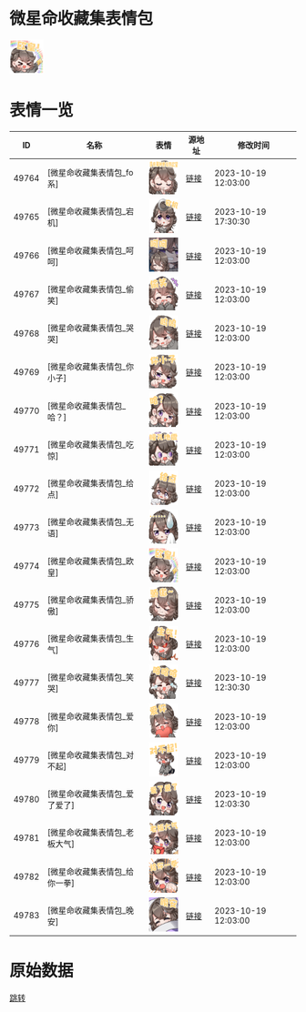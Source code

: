 # 微星命收藏集表情包

<img src="./cover.png" height="60" alt="cover" />

# 表情一览

|ID|名称|表情|源地址|修改时间|
|----|----|----|----|----|
|49764|[微星命收藏集表情包_fo系]|<img src="./pic/049764_%5B微星命收藏集表情包_fo系%5D.png" height="60" alt="fo系"/>|[链接](https://i0.hdslb.com/bfs/garb/c5ea6193dc2a98a088d1af7e3e7abff9fa454dc6.png)|2023-10-19 12:03:00|
|49765|[微星命收藏集表情包_宕机]|<img src="./pic/049765_%5B微星命收藏集表情包_宕机%5D.png" height="60" alt="宕机"/>|[链接](https://i0.hdslb.com/bfs/garb/9a72b079996a950439223acad6da8f167ad11e9a.png)|2023-10-19 17:30:30|
|49766|[微星命收藏集表情包_呵呵]|<img src="./pic/049766_%5B微星命收藏集表情包_呵呵%5D.png" height="60" alt="呵呵"/>|[链接](https://i0.hdslb.com/bfs/garb/b0edb20f050c4c2ce608ce47006f0f56acf5fc45.png)|2023-10-19 12:03:00|
|49767|[微星命收藏集表情包_偷笑]|<img src="./pic/049767_%5B微星命收藏集表情包_偷笑%5D.png" height="60" alt="偷笑"/>|[链接](https://i0.hdslb.com/bfs/garb/ada3a0c896142b477547e3790cf0b37aefb435fa.png)|2023-10-19 12:03:00|
|49768|[微星命收藏集表情包_哭哭]|<img src="./pic/049768_%5B微星命收藏集表情包_哭哭%5D.png" height="60" alt="哭哭"/>|[链接](https://i0.hdslb.com/bfs/garb/ac76d53085a7c1fbbd6a1bd2a43d559ae9d7521c.png)|2023-10-19 12:03:00|
|49769|[微星命收藏集表情包_你小子]|<img src="./pic/049769_%5B微星命收藏集表情包_你小子%5D.png" height="60" alt="你小子"/>|[链接](https://i0.hdslb.com/bfs/garb/790c5390425644a97f16cb8ec4141324629a8944.png)|2023-10-19 12:03:00|
|49770|[微星命收藏集表情包_哈？]|<img src="./pic/049770_%5B微星命收藏集表情包_哈？%5D.png" height="60" alt="哈？"/>|[链接](https://i0.hdslb.com/bfs/garb/744cf2a2d76dbb99b8c56c416a794d145054920e.png)|2023-10-19 12:03:00|
|49771|[微星命收藏集表情包_吃惊]|<img src="./pic/049771_%5B微星命收藏集表情包_吃惊%5D.png" height="60" alt="吃惊"/>|[链接](https://i0.hdslb.com/bfs/garb/9c72287577ee16adeaf16b528d811913e3dff372.png)|2023-10-19 12:03:00|
|49772|[微星命收藏集表情包_给点]|<img src="./pic/049772_%5B微星命收藏集表情包_给点%5D.png" height="60" alt="给点"/>|[链接](https://i0.hdslb.com/bfs/garb/d3d97b89a252a74d2d26ea208a21188506c71158.png)|2023-10-19 12:03:00|
|49773|[微星命收藏集表情包_无语]|<img src="./pic/049773_%5B微星命收藏集表情包_无语%5D.png" height="60" alt="无语"/>|[链接](https://i0.hdslb.com/bfs/garb/7fc9e8e1c6d4793fc1b0e9fd65f325a36133d813.png)|2023-10-19 12:03:00|
|49774|[微星命收藏集表情包_欧皇]|<img src="./pic/049774_%5B微星命收藏集表情包_欧皇%5D.png" height="60" alt="欧皇"/>|[链接](https://i0.hdslb.com/bfs/garb/2cea217eace5078e62a7eca08430ecb338d0081c.png)|2023-10-19 12:03:00|
|49775|[微星命收藏集表情包_骄傲]|<img src="./pic/049775_%5B微星命收藏集表情包_骄傲%5D.png" height="60" alt="骄傲"/>|[链接](https://i0.hdslb.com/bfs/garb/e4ac3fe2f2b1d6332a4989ffa4a410aa491d40e7.png)|2023-10-19 12:03:00|
|49776|[微星命收藏集表情包_生气]|<img src="./pic/049776_%5B微星命收藏集表情包_生气%5D.png" height="60" alt="生气"/>|[链接](https://i0.hdslb.com/bfs/garb/29a19467f1f8be9641e26b5550d851916cf261fa.png)|2023-10-19 12:03:00|
|49777|[微星命收藏集表情包_笑哭]|<img src="./pic/049777_%5B微星命收藏集表情包_笑哭%5D.png" height="60" alt="笑哭"/>|[链接](https://i0.hdslb.com/bfs/garb/753b96b0593550d513dc0853cdc17136161dff87.png)|2023-10-19 12:30:30|
|49778|[微星命收藏集表情包_爱你]|<img src="./pic/049778_%5B微星命收藏集表情包_爱你%5D.png" height="60" alt="爱你"/>|[链接](https://i0.hdslb.com/bfs/garb/802f1c4b2d680df329f7d06f7e8e2402b2a95110.png)|2023-10-19 12:03:00|
|49779|[微星命收藏集表情包_对不起]|<img src="./pic/049779_%5B微星命收藏集表情包_对不起%5D.png" height="60" alt="对不起"/>|[链接](https://i0.hdslb.com/bfs/garb/2107d8e5f714fecf6222ecef9dfa7881521816a3.png)|2023-10-19 12:03:00|
|49780|[微星命收藏集表情包_爱了爱了]|<img src="./pic/049780_%5B微星命收藏集表情包_爱了爱了%5D.png" height="60" alt="爱了爱了"/>|[链接](https://i0.hdslb.com/bfs/garb/86e0ca85e866e50aaaae36da40629cc8dbdd716e.png)|2023-10-19 12:03:30|
|49781|[微星命收藏集表情包_老板大气]|<img src="./pic/049781_%5B微星命收藏集表情包_老板大气%5D.png" height="60" alt="老板大气"/>|[链接](https://i0.hdslb.com/bfs/garb/fb06a73963cc917cc91a1364e2d2fdf9a2a4f920.png)|2023-10-19 12:03:00|
|49782|[微星命收藏集表情包_给你一拳]|<img src="./pic/049782_%5B微星命收藏集表情包_给你一拳%5D.png" height="60" alt="给你一拳"/>|[链接](https://i0.hdslb.com/bfs/garb/1179bcc6fa7929d7db73dd42fe0690251f6906f8.png)|2023-10-19 12:03:00|
|49783|[微星命收藏集表情包_晚安]|<img src="./pic/049783_%5B微星命收藏集表情包_晚安%5D.png" height="60" alt="晚安"/>|[链接](https://i0.hdslb.com/bfs/garb/260e4e7db5012012df26feebdfa3eb0440cf2eb5.png)|2023-10-19 12:03:00|

# 原始数据

[跳转](./raw.json)

